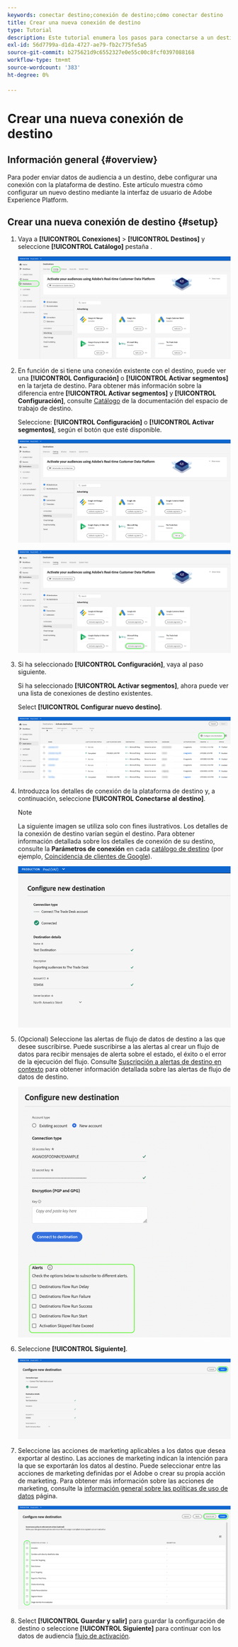 ```yaml
---
keywords: conectar destino;conexión de destino;cómo conectar destino
title: Crear una nueva conexión de destino
type: Tutorial
description: Este tutorial enumera los pasos para conectarse a un destino en Adobe Experience Platform
exl-id: 56d7799a-d1da-4727-ae79-fb2c775fe5a5
source-git-commit: b275621d9c6552327e0e55c00c8fcf0397088168
workflow-type: tm+mt
source-wordcount: '383'
ht-degree: 0%

---
```


# Crear una nueva conexión de destino

## Información general {#overview}

Para poder enviar datos de audiencia a un destino, debe configurar una conexión con la plataforma de destino. Este artículo muestra cómo configurar un nuevo destino mediante la interfaz de usuario de Adobe Experience Platform.

## Crear una nueva conexión de destino {#setup}

1. Vaya a **[!UICONTROL Conexiones]** > **[!UICONTROL Destinos]** y seleccione **[!UICONTROL Catálogo]** pestaña .

   ![Página Catálogo](../assets/ui/connect-destinations/catalog.png)

1. En función de si tiene una conexión existente con el destino, puede ver una **[!UICONTROL Configuración]** o **[!UICONTROL Activar segmentos]** en la tarjeta de destino. Para obtener más información sobre la diferencia entre **[!UICONTROL Activar segmentos]** y **[!UICONTROL Configuración]**, consulte [Catálogo](../ui/destinations-workspace.md#catalog) de la documentación del espacio de trabajo de destino.

   Seleccione: **[!UICONTROL Configuración]** o **[!UICONTROL Activar segmentos]**, según el botón que esté disponible.

   ![Página Catálogo](../assets/ui/connect-destinations/set-up.png)

   ![Activar segmentos](../assets/ui/connect-destinations/activate-segments.png)

1. Si ha seleccionado **[!UICONTROL Configuración]**, vaya al paso siguiente.

   Si ha seleccionado **[!UICONTROL Activar segmentos]**, ahora puede ver una lista de conexiones de destino existentes.

   Select **[!UICONTROL Configurar nuevo destino]**.

   ![Configurar nuevo destino](../assets/ui/connect-destinations/configure-new-destination.png)

1. Introduzca los detalles de conexión de la plataforma de destino y, a continuación, seleccione **[!UICONTROL Conectarse al destino]**.

   >[!NOTE]
   >
   >La siguiente imagen se utiliza solo con fines ilustrativos. Los detalles de la conexión de destino varían según el destino. Para obtener información detallada sobre los detalles de conexión de su destino, consulte la **Parámetros de conexión** en cada [catálogo de destino](../catalog/overview.md) (por ejemplo, [Coincidencia de clientes de Google](..//catalog/advertising/google-customer-match.md#parameters)).

   ![Conectarse al destino](../assets/ui/connect-destinations/connect-destination.png)

1. (Opcional) Seleccione las alertas de flujo de datos de destino a las que desee suscribirse. Puede suscribirse a las alertas al crear un flujo de datos para recibir mensajes de alerta sobre el estado, el éxito o el error de la ejecución del flujo. Consulte [Suscripción a alertas de destino en contexto](alerts.md) para obtener información detallada sobre las alertas de flujo de datos de destino.

   ![Imagen de interfaz de usuario que muestra las opciones de suscripción de alertas de destino en contexto](../assets/ui/connect-destinations/subscribe-to-alerts.png)

1. Seleccione **[!UICONTROL Siguiente]**.

   ![Conectarse al destino](../assets/ui/connect-destinations/next.png)

1. Seleccione las acciones de marketing aplicables a los datos que desea exportar al destino. Las acciones de marketing indican la intención para la que se exportarán los datos al destino. Puede seleccionar entre las acciones de marketing definidas por el Adobe o crear su propia acción de marketing. Para obtener más información sobre las acciones de marketing, consulte la [información general sobre las políticas de uso de datos](../../data-governance/policies/overview.md) página.

   ![Seleccionar acciones de marketing](../assets/ui/connect-destinations/governance.png)

1. Select **[!UICONTROL Guardar y salir]** para guardar la configuración de destino o seleccione **[!UICONTROL Siguiente]** para continuar con los datos de audiencia [flujo de activación](activation-overview.md).